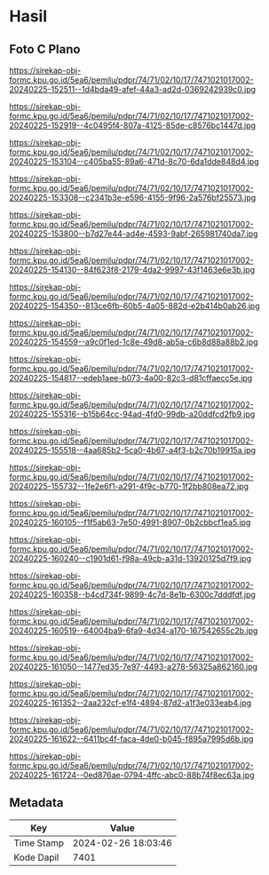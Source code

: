 # Hasil

## Foto C Plano

https://sirekap-obj-formc.kpu.go.id/5ea6/pemilu/pdpr/74/71/02/10/17/7471021017002-20240225-152511--1d4bda49-afef-44a3-ad2d-0369242939c0.jpg

https://sirekap-obj-formc.kpu.go.id/5ea6/pemilu/pdpr/74/71/02/10/17/7471021017002-20240225-152919--4c0495f4-807a-4125-85de-c8576bc1447d.jpg

https://sirekap-obj-formc.kpu.go.id/5ea6/pemilu/pdpr/74/71/02/10/17/7471021017002-20240225-153104--c405ba55-89a6-471d-8c70-6da1dde848d4.jpg

https://sirekap-obj-formc.kpu.go.id/5ea6/pemilu/pdpr/74/71/02/10/17/7471021017002-20240225-153308--c2341b3e-e596-4155-9f96-2a576bf25573.jpg

https://sirekap-obj-formc.kpu.go.id/5ea6/pemilu/pdpr/74/71/02/10/17/7471021017002-20240225-153800--b7d27e44-ad4e-4593-9abf-265981740da7.jpg

https://sirekap-obj-formc.kpu.go.id/5ea6/pemilu/pdpr/74/71/02/10/17/7471021017002-20240225-154130--84f623f8-2179-4da2-9997-43f1463e6e3b.jpg

https://sirekap-obj-formc.kpu.go.id/5ea6/pemilu/pdpr/74/71/02/10/17/7471021017002-20240225-154350--813ce6fb-60b5-4a05-882d-e2b414b0ab26.jpg

https://sirekap-obj-formc.kpu.go.id/5ea6/pemilu/pdpr/74/71/02/10/17/7471021017002-20240225-154559--a9c0f1ed-1c8e-49d8-ab5a-c6b8d88a88b2.jpg

https://sirekap-obj-formc.kpu.go.id/5ea6/pemilu/pdpr/74/71/02/10/17/7471021017002-20240225-154817--edeb1aee-b073-4a00-82c3-d81cffaecc5e.jpg

https://sirekap-obj-formc.kpu.go.id/5ea6/pemilu/pdpr/74/71/02/10/17/7471021017002-20240225-155316--b15b64cc-94ad-4fd0-99db-a20ddfcd2fb9.jpg

https://sirekap-obj-formc.kpu.go.id/5ea6/pemilu/pdpr/74/71/02/10/17/7471021017002-20240225-155518--4aa685b2-5ca0-4b67-a4f3-b2c70b19915a.jpg

https://sirekap-obj-formc.kpu.go.id/5ea6/pemilu/pdpr/74/71/02/10/17/7471021017002-20240225-155732--1fe2e6f1-a291-4f9c-b770-1f2bb808ea72.jpg

https://sirekap-obj-formc.kpu.go.id/5ea6/pemilu/pdpr/74/71/02/10/17/7471021017002-20240225-160105--f1f5ab63-7e50-4991-8907-0b2cbbcf1ea5.jpg

https://sirekap-obj-formc.kpu.go.id/5ea6/pemilu/pdpr/74/71/02/10/17/7471021017002-20240225-160240--c1901d61-f98a-49cb-a31d-13920125d7f9.jpg

https://sirekap-obj-formc.kpu.go.id/5ea6/pemilu/pdpr/74/71/02/10/17/7471021017002-20240225-160358--b4cd734f-9899-4c7d-8e1b-6300c7dddfdf.jpg

https://sirekap-obj-formc.kpu.go.id/5ea6/pemilu/pdpr/74/71/02/10/17/7471021017002-20240225-160519--64004ba9-6fa9-4d34-a170-167542655c2b.jpg

https://sirekap-obj-formc.kpu.go.id/5ea6/pemilu/pdpr/74/71/02/10/17/7471021017002-20240225-161050--1477ed35-7e97-4493-a278-56325a862160.jpg

https://sirekap-obj-formc.kpu.go.id/5ea6/pemilu/pdpr/74/71/02/10/17/7471021017002-20240225-161352--2aa232cf-e1f4-4894-87d2-a1f3e033eab4.jpg

https://sirekap-obj-formc.kpu.go.id/5ea6/pemilu/pdpr/74/71/02/10/17/7471021017002-20240225-161622--6411bc4f-faca-4de0-b045-f895a7995d6b.jpg

https://sirekap-obj-formc.kpu.go.id/5ea6/pemilu/pdpr/74/71/02/10/17/7471021017002-20240225-161724--0ed876ae-0794-4ffc-abc0-88b74f8ec63a.jpg


## Metadata

| Key        | Value               |
| ---------- | ------------------- |
| Time Stamp | 2024-02-26 18:03:46 |
| Kode Dapil | 7401                |



